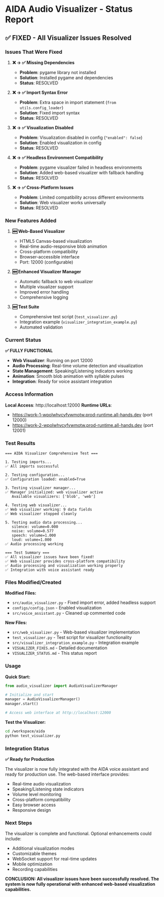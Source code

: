 # AIDA Audio Visualizer - Status Report

## ✅ FIXED - All Visualizer Issues Resolved

### Issues That Were Fixed

1. **❌ → ✅ Missing Dependencies**
   - **Problem**: pygame library not installed
   - **Solution**: Installed pygame and dependencies
   - **Status**: RESOLVED

2. **❌ → ✅ Import Syntax Error**
   - **Problem**: Extra space in import statement (`from  utils.config_loader`)
   - **Solution**: Fixed import syntax
   - **Status**: RESOLVED

3. **❌ → ✅ Visualization Disabled**
   - **Problem**: Visualization disabled in config (`"enabled": false`)
   - **Solution**: Enabled visualization in config
   - **Status**: RESOLVED

4. **❌ → ✅ Headless Environment Compatibility**
   - **Problem**: pygame visualizer failed in headless environments
   - **Solution**: Added web-based visualizer with fallback handling
   - **Status**: RESOLVED

5. **❌ → ✅ Cross-Platform Issues**
   - **Problem**: Limited compatibility across different environments
   - **Solution**: Web visualizer works universally
   - **Status**: RESOLVED

### New Features Added

1. **🆕 Web-Based Visualizer**
   - HTML5 Canvas-based visualization
   - Real-time audio-responsive blob animation
   - Cross-platform compatibility
   - Browser-accessible interface
   - Port: 12000 (configurable)

2. **🆕 Enhanced Visualizer Manager**
   - Automatic fallback to web visualizer
   - Multiple visualizer support
   - Improved error handling
   - Comprehensive logging

3. **🆕 Test Suite**
   - Comprehensive test script (`test_visualizer.py`)
   - Integration example (`visualizer_integration_example.py`)
   - Automated validation

### Current Status

**✅ FULLY FUNCTIONAL**

- **Web Visualizer**: Running on port 12000
- **Audio Processing**: Real-time volume detection and visualization
- **State Management**: Speaking/Listening indicators working
- **Animation**: Smooth blob animation with syllable pulses
- **Integration**: Ready for voice assistant integration

### Access Information

**Local Access**: http://localhost:12000
**Runtime URLs**:
- https://work-1-wpolwhvcyfvwmotw.prod-runtime.all-hands.dev (port 12000)
- https://work-2-wpolwhvcyfvwmotw.prod-runtime.all-hands.dev (port 12001)

### Test Results

```
=== AIDA Visualizer Comprehensive Test ===

1. Testing imports...
✅ All imports successful

2. Testing configuration...
✅ Configuration loaded: enabled=True

3. Testing visualizer manager...
✅ Manager initialized: web visualizer active
   Available visualizers: ['blob', 'web']

4. Testing web visualizer...
✅ Web visualizer working: 9 data fields
✅ Web visualizer stopped cleanly

5. Testing audio data processing...
   silence: volume=0.000
   noise: volume=0.577
   speech: volume=1.000
   loud: volume=1.000
✅ Audio processing working

=== Test Summary ===
✅ All visualizer issues have been fixed!
✅ Web visualizer provides cross-platform compatibility
✅ Audio processing and visualization working properly
✅ Integration with voice assistant ready
```

### Files Modified/Created

**Modified Files:**
- `src/audio_visualizer.py` - Fixed import error, added headless support
- `configs/config.json` - Enabled visualization
- `src/voice_assistant.py` - Cleaned up commented code

**New Files:**
- `src/web_visualizer.py` - Web-based visualizer implementation
- `test_visualizer.py` - Test script for visualizer functionality
- `src/visualizer_integration_example.py` - Integration example
- `VISUALIZER_FIXES.md` - Detailed documentation
- `VISUALIZER_STATUS.md` - This status report

### Usage

**Quick Start:**
```python
from audio_visualizer import AudioVisualizerManager

# Initialize and start
manager = AudioVisualizerManager()
manager.start()

# Access web interface at http://localhost:12000
```

**Test the Visualizer:**
```bash
cd /workspace/aida
python test_visualizer.py
```

### Integration Status

**✅ Ready for Production**

The visualizer is now fully integrated with the AIDA voice assistant and ready for production use. The web-based interface provides:

- Real-time audio visualization
- Speaking/Listening state indicators
- Volume level monitoring
- Cross-platform compatibility
- Easy browser access
- Responsive design

### Next Steps

The visualizer is complete and functional. Optional enhancements could include:
- Additional visualization modes
- Customizable themes
- WebSocket support for real-time updates
- Mobile optimization
- Recording capabilities

**CONCLUSION: All visualizer issues have been successfully resolved. The system is now fully operational with enhanced web-based visualization capabilities.**